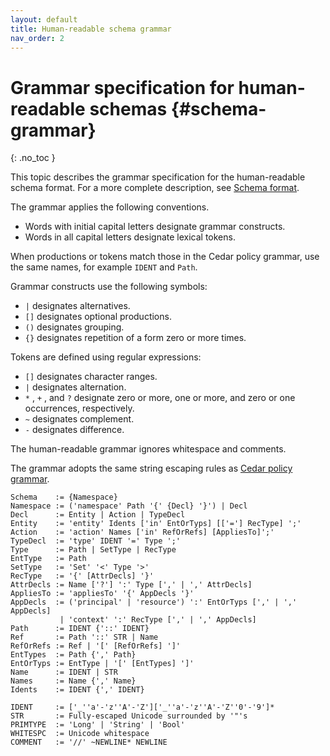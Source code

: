 ```yaml
---
layout: default
title: Human-readable schema grammar
nav_order: 2
---
```

<!-- markdownlint-disable-file MD040 -->

# Grammar specification for human-readable schemas {#schema-grammar}
{: .no_toc }

This topic describes the grammar specification for the human-readable schema format. For a more complete description, see [Schema format](../schema/human-readable-schema-format).

The grammar applies the following conventions. 
+ Words with initial capital letters designate grammar constructs.
+ Words in all capital letters designate lexical tokens. 

When productions or tokens match those in the Cedar policy grammar, use the same names, for example `IDENT` and `Path`.

Grammar constructs use the following symbols:
+ `|` designates alternatives.
+ `[]` designates optional productions.
+ `()` designates grouping.
+ `{}` designates repetition of a form zero or more times.

Tokens are defined using regular expressions:
+ `[]` designates character ranges.
+ `|` designates alternation.
+ `*` , `+` , and `?` designate zero or more, one or more, and zero or one occurrences, respectively.
+ `~` designates complement.
+ `-` designates difference.

The human-readable grammar ignores whitespace and comments.

The grammar adopts the same string escaping rules as [Cedar policy grammar](../policies/syntax-grammar.html).

```
Schema    := {Namespace}
Namespace := ('namespace' Path '{' {Decl} '}') | Decl
Decl      := Entity | Action | TypeDecl
Entity    := 'entity' Idents ['in' EntOrTyps] [['='] RecType] ';'
Action    := 'action' Names ['in' RefOrRefs] [AppliesTo]';'
TypeDecl  := 'type' IDENT '=' Type ';'
Type      := Path | SetType | RecType
EntType   := Path
SetType   := 'Set' '<' Type '>'
RecType   := '{' [AttrDecls] '}'
AttrDecls := Name ['?'] ':' Type [',' | ',' AttrDecls]
AppliesTo := 'appliesTo' '{' AppDecls '}'
AppDecls  := ('principal' | 'resource') ':' EntOrTyps [',' | ',' AppDecls]
           | 'context' ':' RecType [',' | ',' AppDecls]
Path      := IDENT {'::' IDENT}
Ref       := Path '::' STR | Name
RefOrRefs := Ref | '[' [RefOrRefs] ']'
EntTypes  := Path {',' Path}
EntOrTyps := EntType | '[' [EntTypes] ']'
Name      := IDENT | STR
Names     := Name {',' Name}
Idents    := IDENT {',' IDENT}

IDENT     := ['_''a'-'z''A'-'Z']['_''a'-'z''A'-'Z''0'-'9']*
STR       := Fully-escaped Unicode surrounded by '"'s
PRIMTYPE  := 'Long' | 'String' | 'Bool'
WHITESPC  := Unicode whitespace
COMMENT   := '//' ~NEWLINE* NEWLINE
```